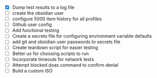 - [x] Dump test results to a log file 
- [ ] create the obsidian user
- [ ] configure 5000 item history for all profiles 
- [ ] Github user config
- [ ] Add functional testing 
- [ ] Create a secrets file for configuring environment variable defaults
- [ ] add git and obsidian user passwords to secrets file
- [ ] Create teardown script for easier testing 
- [ ] Better ux for choosing scripts to run 
- [ ] Incorporate timeouts for network tests
- [ ] Attempt blocked doas command to confirm denial 
- [ ] Build a custom ISO
